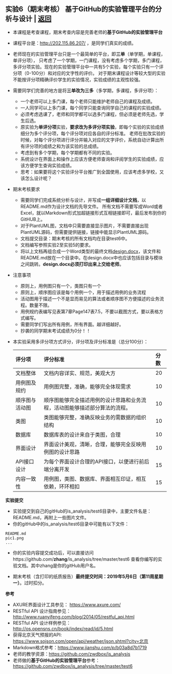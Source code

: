 ﻿<!-- markdownlint-disable MD033-->
<!-- 禁止MD033类型的警告 https://www.npmjs.com/package/markdownlint -->

## 实验6（期末考核） 基于GitHub的实验管理平台的分析与设计 | [返回](./README.md)

- 本课程是考查课程，期末考查内容是完善老师的<b>基于GitHub的实验管理平台</b>
- 课程平台是：http://202.115.86.207/ ，是同学们真实的成绩。
- 老师现在的实验管理平台只是一个最简单的平台，即<b>三单</b>（单学期，单课程，单评分项），
只考虑了一个学期，一门课程，没有考虑多个学期，多门课程，多评分项实验。现在的实验管理平台中一共有5个实验，每个实验只有一个评分项（0-100分）和对应的文字性的评价。
  对于期末课程设计等较大型的实验不能按评分项精确评价学生的实验情况，实验成绩的主观性较强。
- 需要同学们完善的地方是将**三单改为三多**（多学期，多课程，多评分项）：    
    - 一个老师可以上多门课，每个老师只能维护老师自己的课程及成绩。
    - 一人同学可以上多门课，每个同学只能查询同学自己的课程的实验成绩。
    - 必须考虑选课了，老师和同学都可以选多门课程，但必须是老师先选，学生后选。
    - 原实验为<b>单评分项</b>实验，<b>要求改为多评分项实验</b>，即每个实验的实验成绩细分为多个评分项，每个评分项对应各自的评分标准。
      老师在批改实验的时候，对每个评分项进行评分并输入对应的文字评价，系统自动计算出所有评分项的成绩之和为该实验的总成绩。
    - 考虑到有多个学期，每个学期都有不同的实验。
    - 系统设计在界面上和操作上应该方便老师查询和评阅学生的实验成绩，应该方便学生查询实验成绩。 
    - 思考：如果要将这个实验评分平台推广到全国使用，应该考虑多学校，又该怎么设计呢？
    
- 期末考核要求
    - 需要同学们完成系统分析与设计，并写成<B>一组详细设计文档</B>，以README.md作为设计文档的先导文件。
    所有文档不需要写成Word或者Excel，就以Markdown形式加超链接形式互相链接即可，最后发布到你的GitHUB上。
    - 对于PlantUML图，文档中只需要直接显示图片，不需要直接出现PlantUML源码，但需要提供链接，链接中能显示PlantUML源码。
    - 文档提交目录：期末考核的所有文档均在目录test6中。
    - 文档编写参照实验2至实验5的要求。
    - 将以上文档再组合成一个Word类型的最终文档[design.docx](./test6/design.docx)，该文件和README.md放在一个目录中。在design.docx中也应该包括目录与模块之间跳转。**design.docx必须打印出来上交给老师**。
- 注意事项
    - 原则上，用例图只有一个，类图只有一个
    - 原则上，顺序图应该是每个用例一个，用于描述用例的业务流程
    - 活动图用于描述一个不是显而易见的算法或者顺序图不方便描述的业务流程。数量不限。
    - 用例规约表编写见表第7章Page147表7.5，不要以截图方式，要以表格方式编写。
    - 需要同学们写出所有用例，所有界面。越详细越好。
    - 抄袭的同学期末考试成绩为0分！！
    
- 本实验采用多评分项方式评分，评分项及评分标准是（总分100分）：
    
    |评分项|评分标准|分数|
    |:-------|:----------------------|:------|
    |文档整体|文档内容详实、规范，美观大方|20|
    |用例图及规约|用例图完整，准确，能够完全体现需求|10|
    |顺序图与活动图|顺序图能够完全描述用例的设计思路和业务流程，活动图能够描述部分算法的流程。|10|
    |类图|类图能够完整，准确反映业务的需数据的组织结构|10|
    |数据库|数据库表的设计来自于类图，合理|10|
    |界面设计|界面设计美观，清晰，合理，能够完全反映用例图的设计思路|10|
    |API接口设计|为每个界面设计合理的API接口，以便进行前后端分离开发|15|
    |内容一致性|用例图，类图、数据库、界面相互印证，相互依赖，环环相扣|15|

<b>实验提交</b>

- 实验提交到自己的gitHub的is_analysis/test6目录中，主要文件名是：README.md，再附上一些图片文件。
- 你的gitHub中的is_analysis/test6目录中可能有以下文件：

``` filelist
README.md
pic1.png
...
```

- 你的实验内容提交成功后，可以直接访问https://github.com/<b>zhang</b>/is_analysis/tree/master/test6
查看你编写的实验文档。其中zhang是你的gitHub用户名。

- 期末考核（含打印的纸质报告）**最终提交时间：2019年5月6日（第11周星期一）**。过时扣分。

<b>参考</b>

- AXURE界面设计工具参见： https://www.axure.com/
- RESTful API 设计指南参见：http://www.ruanyifeng.com/blog/2014/05/restful_api.html
- RESTful API 设计样例参见：http://os.opensns.cn/book/index/read/id/5.html
- 获得北京天气预报的API: https://www.sojson.com/open/api/weather/json.shtml?city=北京
- Markdown格式参考：https://www.jianshu.com/p/b03a8d7b1719
- 老师的教学资源：https://github.com/zwdbox/is_analysis
- 老师做的<b>基于GitHub的实验管理平台</b>参考：https://github.com/zwdbox/is_analysis/tree/master/test6
